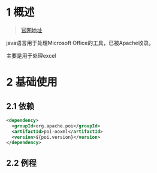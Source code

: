 # 1 概述

>  [官网地址](http://poi.apache.org/index.html) 

java语言用于处理Microsoft Office的工具，已被Apache收录。

主要是用于处理excel



# 2 基础使用

## 2.1 依赖

```xml
<dependency>
  <groupId>org.apache.poi</groupId>
  <artifactId>poi-ooxml</artifactId>
  <version>${poi.version}</version>
</dependency>
```



## 2.2 例程







